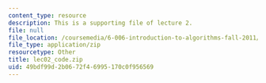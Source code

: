 ```yaml
---
content_type: resource
description: This is a supporting file of lecture 2.
file: null
file_location: /coursemedia/6-006-introduction-to-algorithms-fall-2011/49bdf99d2b0672f46995170c0f956569_lec02_code.zip
file_type: application/zip
resourcetype: Other
title: lec02_code.zip
uid: 49bdf99d-2b06-72f4-6995-170c0f956569
---
```

